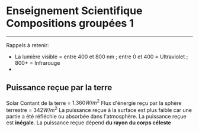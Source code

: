 # Enseignement Scientifique Compositions groupées 1
---

Rappels à retenir:

* La lumière visible = entre 400 et 800 nm ; entre 0 et 400 = Ultraviolet ; 800+ = Infrarouge
* 

## Puissance reçue par la terre

Solar Contant de la terre = $1.360W/m^2$
Flux d'énergie reçu par la sphère terrestre = $342 W/m^2$
La puissance reçue à la surface est plus faible car une partie a été réfléchie ou absorbée dans l'atmosphère.
La puissance reçue est **inégale**. 
La puissance reçue dépend **du rayon du corps céleste**
<!--stackedit_data:
eyJoaXN0b3J5IjpbMTg2NDc0MTEzOV19
-->